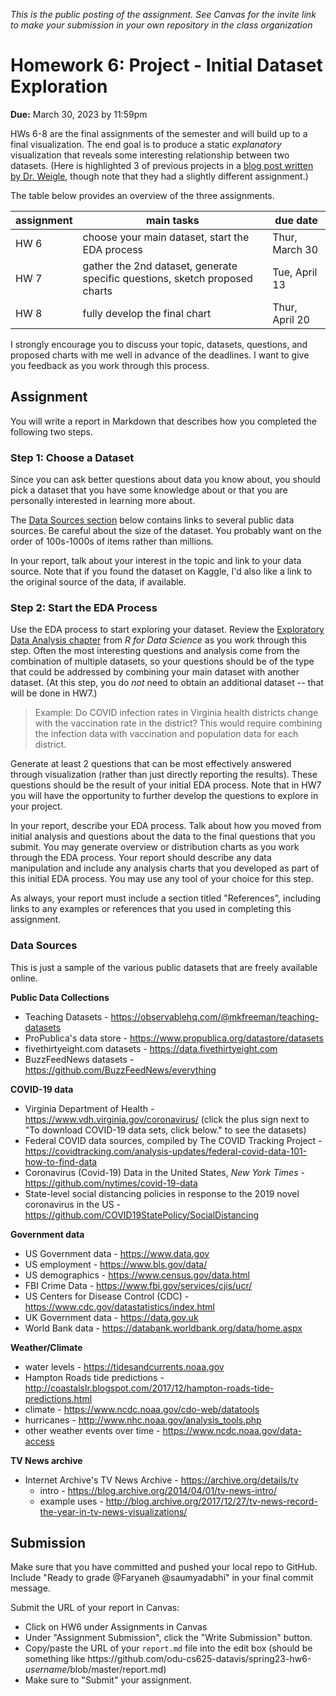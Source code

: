 *This is the public posting of the assignment. See Canvas for the invite link to make your submission in your own repository in the class organization*

# Homework 6: Project - Initial Dataset Exploration
**Due:** March 30, 2023 by 11:59pm

HWs 6-8 are the final assignments of the semester and will build up to a final visualization.  The end goal is to produce a static *explanatory* visualization that reveals some interesting relationship between two datasets.  (Here is highlighted 3 of previous projects in a [blog post written by Dr. Weigle](https://ws-dl.blogspot.com/2021/04/2021-04-05-data-visualization-fall-2020.html), though note that they had a slightly different assignment.)

The table below provides an overview of the three assignments.

|assignment|main tasks|due date|
|---|---|---|
|HW 6|choose your main dataset, start the EDA process|Thur, March 30|
|HW 7|gather the 2nd dataset, generate specific questions, sketch proposed charts|Tue, April 13|
|HW 8|fully develop the final chart|Thur, April 20|

I strongly encourage you to discuss your topic, datasets, questions, and proposed charts with me well in advance of the deadlines. I want to give you feedback as you work through this process. 

## Assignment

You will write a report in Markdown that describes how you completed the following two steps.

### Step 1: Choose a Dataset

Since you can ask better questions about data you know about, you should pick a dataset that you have some knowledge about or that you are personally interested in learning more about. 

The [Data Sources section](#data-sources) below contains links to several public data sources. Be careful about the size of the dataset. You probably want on the order of 100s-1000s of items rather than millions.

In your report, talk about your interest in the topic and link to your data source. Note that if you found the dataset on Kaggle, I'd also like a link to the original source of the data, if available.

### Step 2: Start the EDA Process

Use the EDA process to start exploring your dataset. Review the [Exploratory Data Analysis chapter](https://r4ds.had.co.nz/exploratory-data-analysis.html) from *R for Data Science* as you work through this step.  Often the most interesting questions and analysis come from the combination of multiple datasets, so your questions should be of the type that could be addressed by combining your main dataset with another dataset. (At this step, you do *not* need to obtain an additional dataset -- that will be done in HW7.) 
> Example: Do COVID infection rates in Virginia health districts change with the vaccination rate in the district?  This would require combining the infection data with vaccination and population data for each district.

Generate at least 2 questions that can be most effectively answered through visualization (rather than just directly reporting the results).  These questions should be the result of your initial EDA process.  Note that in HW7 you will have the opportunity to further develop the questions to explore in your project.

In your report, describe your EDA process.  Talk about how you moved from initial analysis and questions about the data to the final questions that you submit.
You may generate overview or distribution charts as you work through the EDA process. Your report should describe any data manipulation and include any analysis charts that you developed as part of this initial EDA process.  You may use any tool of your choice for this step.

As always, your report must include a section titled "References", including links to any examples or references that you used in completing this assignment.

### Data Sources

This is just a sample of the various public datasets that are freely available online.

**Public Data Collections**
* Teaching Datasets - https://observablehq.com/@mkfreeman/teaching-datasets
* ProPublica's data store - https://www.propublica.org/datastore/datasets
* fivethirtyeight.com datasets - https://data.fivethirtyeight.com
* BuzzFeedNews datasets - https://github.com/BuzzFeedNews/everything

**COVID-19 data**
* Virginia Department of Health - https://www.vdh.virginia.gov/coronavirus/  (click the plus sign next to "To download COVID-19 data sets, click below." to see the datasets)
* Federal COVID data sources, compiled by The COVID Tracking Project - https://covidtracking.com/analysis-updates/federal-covid-data-101-how-to-find-data
* Coronavirus (Covid-19) Data in the United States, *New York Times* - https://github.com/nytimes/covid-19-data
* State-level social distancing policies in response to the 2019 novel coronavirus in the US - https://github.com/COVID19StatePolicy/SocialDistancing

**Government data**
* US Government data - https://www.data.gov
* US employment - https://www.bls.gov/data/
* US demographics - https://www.census.gov/data.html
* FBI Crime Data - https://www.fbi.gov/services/cjis/ucr/
* US Centers for Disease Control (CDC) - https://www.cdc.gov/datastatistics/index.html
* UK Government data - https://data.gov.uk
* World Bank data - https://databank.worldbank.org/data/home.aspx

**Weather/Climate**
* water levels - https://tidesandcurrents.noaa.gov
* Hampton Roads tide predictions - http://coastalslr.blogspot.com/2017/12/hampton-roads-tide-predictions.html
* climate - https://www.ncdc.noaa.gov/cdo-web/datatools
* hurricanes - http://www.nhc.noaa.gov/analysis_tools.php
* other weather events over time - https://www.ncdc.noaa.gov/data-access

**TV News archive**
* Internet Archive's TV News Archive - https://archive.org/details/tv
  * intro - https://blog.archive.org/2014/04/01/tv-news-intro/
  * example uses - http://blog.archive.org/2017/12/27/tv-news-record-the-year-in-tv-news-visualizations/

## Submission
Make sure that you have committed and pushed your local repo to GitHub.  Include "Ready to grade @Faryaneh @saumyadabhi" in your final commit message. 

Submit the URL of your report in Canvas:
* Click on HW6 under Assignments in Canvas
* Under "Assignment Submission", click the "Write Submission" button.
* Copy/paste the URL of your `report.md` file into the edit box (should be something like https<nolink>://github.com/odu-cs625-datavis/spring23-hw6-*username*/blob/master/report.md)
* Make sure to "Submit" your assignment.
